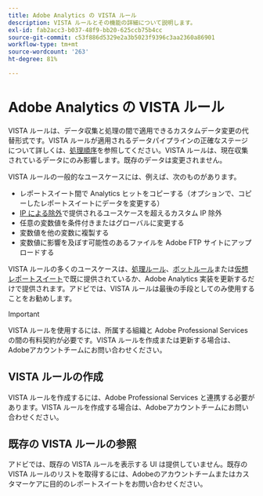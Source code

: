 ```yaml
---
title: Adobe Analytics の VISTA ルール
description: VISTA ルールとその機能の詳細について説明します。
exl-id: fab2acc3-b037-48f9-bb20-625ccb75b4cc
source-git-commit: c53f886d5329e2a3b5023f9396c3aa2360a86901
workflow-type: tm+mt
source-wordcount: '263'
ht-degree: 81%

---
```


# Adobe Analytics の VISTA ルール

VISTA ルールは、データ収集と処理の間で適用できるカスタムデータ変更の代替形式です。VISTA ルールが適用されるデータパイプラインの正確なステージについて詳しくは、[処理順序](processing-order.md)を参照してください。VISTA ルールは、現在収集されているデータにのみ影響します。既存のデータは変更されません。

VISTA ルールの一般的なユースケースには、例えば、次のものがあります。

* レポートスイート間で Analytics ヒットをコピーする（オプションで、コピーしたレポートスイートにデータを変更する）
* [IP による除外](/help/admin/admin/exclude-ip.md)で提供されるユースケースを超えるカスタム IP 除外
* 任意の変数値を条件付きまたはグローバルに変更する
* 変数値を他の変数に複製する
* 変数値に影響を及ぼす可能性のあるファイルを Adobe FTP サイトにアップロードする

VISTA ルールの多くのユースケースは、[処理ルール](/help/admin/admin/c-manage-report-suites/c-edit-report-suites/general/c-processing-rules/processing-rules.md)、[ボットルール](/help/admin/admin/c-manage-report-suites/c-edit-report-suites/general/bot-removal/bot-rules.md)または[仮想レポートスイート](/help/components/vrs/vrs-about.md)で既に提供されているか、Adobe Analytics 実装を更新するだけで提供されます。アドビでは、VISTA ルールは最後の手段としてのみ使用することをお勧めします。

>[!IMPORTANT]
>
>VISTA ルールを使用するには、所属する組織と Adobe Professional Services の間の有料契約が必要です。VISTA ルールを作成または更新する場合は、Adobeアカウントチームにお問い合わせください。

## VISTA ルールの作成

VISTA ルールを作成するには、Adobe Professional Services と連携する必要があります。VISTA ルールを作成する場合は、Adobeアカウントチームにお問い合わせください。

## 既存の VISTA ルールの参照

アドビでは、既存の VISTA ルールを表示する UI は提供していません。既存の VISTA ルールのリストを取得するには、Adobeのアカウントチームまたはカスタマーケアに目的のレポートスイートをお問い合わせください。
